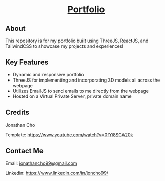 # <h1 align="center">[Portfolio](https://chojonathan.com)</h1> 

## About

This repository is for my portfolio built using ThreeJS, ReactJS, and TailwindCSS to showcase my projects and experiences!

## Key Features

- Dynamic and responsive portfolio
- ThreeJS for implementing and incorporating 3D models all across the webpage
- Utilizes EmailJS to send emails to me directly from the webpage
- Hosted on a Virtual Private Server, private domain name

## Credits

Jonathan Cho

Template: https://www.youtube.com/watch?v=0fYi8SGA20k

## Contact Me

Email: jonathancho99@gmail.com

Linkedin: https://www.linkedin.com/in/joncho99/
